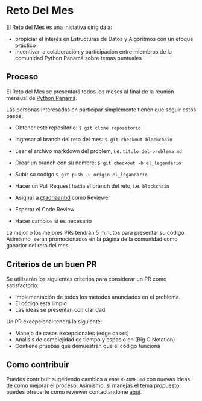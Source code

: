 # Reto Del Mes

El Reto del Mes es una iniciativa dirigida a:

* propiciar el interés en Estructuras de Datos y Algoritmos con un efoque práctico
* incentivar la colaboración y participación entre miembros de la comunidad Python Panamá sobre temas puntuales



## Proceso

El Reto del Mes se presentará todos los meses al final de la reunión mensual de [Python Panamá](https://www.meetup.com/es/Python-Panama/). 

Las personas interesadas en participar simplemente tienen que seguir estos pasos:

* Obtener este repositorio: `$ git clone repositorio`

* Ingresar al branch del reto del mes: `$ git checkout blockchain`

* Leer el archivo markdown del problem, i.e. `titulo-del-problema.md`

* Crear un branch con su nombre: `$ git checkout -b el_legendario`

* Subir su codigo `$ git push -u origin el_legandario`

* Hacer un Pull Request hacia el branch del reto, i.e. `blockchain`

* Asignar a [@adriaanbd](https://github.com/adriaanbd) como Reviewer

* Esperar el Code Review

* Hacer cambios si es necesario

  

La mejor o los mejores PRs tendrán 5 minutos para presentar su código. Asimismo, serán promocionados en la página de la comunidad como ganador del reto del mes.



## Criterios de un buen PR

Se utilizarán los siguientes criterios para considerar un PR como satisfactorio:

* Implementación de todos los métodos anunciados en el problema.
* El código está limpio
* Las ideas se presentan con claridad



Un PR excepcional tendrá lo siguiente:

* Manejo de casos excepcionales (edge cases)
* Análisis de complejidad de tiempo y espacio en (Big O Notation)
* Contiene pruebas que demuestran que el código funciona



## Como contribuir

Puedes contribuir sugeriendo cambios a este `README.md`  con nuevas ideas de como mejorar el proceso. Asimismo, si manejas el tema propuesto, puedes ofrecerte como reviewer contactandome [aqui](mailto:adriaanbd@gmail.com).
